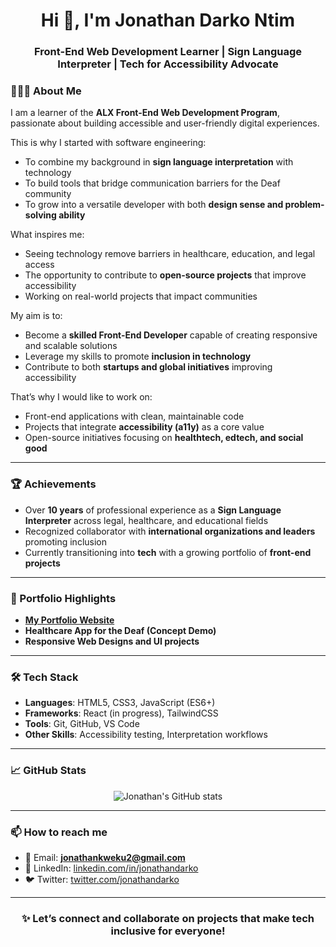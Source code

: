 <!-- GitHub Profile README -->

<h1 align="center">Hi 👋, I'm Jonathan Darko Ntim</h1>
<h3 align="center">Front-End Web Development Learner | Sign Language Interpreter | Tech for Accessibility Advocate</h3 
[![ALX](https://img.shields.io/badge/ALX-Software%20Engineering-blue?style=for-the-badge)](https://www.alxafrica.com)
[![GitHub](https://img.shields.io/badge/GitHub-Follow-black?style=for-the-badge&logo=github)](https://github.com/JonathanD250)

---

### 👨🏾‍💻 About Me  
I am a learner of the **ALX Front-End Web Development Program**, passionate about building accessible and user-friendly digital experiences.  

This is why I started with software engineering:  
- To combine my background in **sign language interpretation** with technology  
- To build tools that bridge communication barriers for the Deaf community  
- To grow into a versatile developer with both **design sense and problem-solving ability**  

What inspires me:  
- Seeing technology remove barriers in healthcare, education, and legal access  
- The opportunity to contribute to **open-source projects** that improve accessibility  
- Working on real-world projects that impact communities  

My aim is to:  
- Become a **skilled Front-End Developer** capable of creating responsive and scalable solutions  
- Leverage my skills to promote **inclusion in technology**  
- Contribute to both **startups and global initiatives** improving accessibility  

That’s why I would like to work on:  
- Front-end applications with clean, maintainable code  
- Projects that integrate **accessibility (a11y)** as a core value  
- Open-source initiatives focusing on **healthtech, edtech, and social good**  

---

### 🏆 Achievements  
- Over **10 years** of professional experience as a **Sign Language Interpreter** across legal, healthcare, and educational fields  
- Recognized collaborator with **international organizations and leaders** promoting inclusion  
- Currently transitioning into **tech** with a growing portfolio of **front-end projects**  

---

### 📂 Portfolio Highlights  
- **[My Portfolio Website](https://jonathandarko.com/)**  
- **Healthcare App for the Deaf (Concept Demo)**  
- **Responsive Web Designs and UI projects**  

---

### 🛠️ Tech Stack  
- **Languages**: HTML5, CSS3, JavaScript (ES6+)  
- **Frameworks**: React (in progress), TailwindCSS  
- **Tools**: Git, GitHub, VS Code  
- **Other Skills**: Accessibility testing, Interpretation workflows  

---

### 📈 GitHub Stats  
<p align="center">
  <img src="https://github-readme-stats.vercel.app/api?username=yourusername&show_icons=true&theme=radical" alt="Jonathan's GitHub stats" />
</p>

---

### 📫 How to reach me  
- 📧 Email: **jonathankweku2@gmail.com**  
- 💼 LinkedIn: [linkedin.com/in/jonathandarko](https://www.linkedin.com/in/jonathan-ntim-3140a5364/)  
- 🐦 Twitter: [twitter.com/jonathandarko](https://x.com/JoeKay25)  

---

<h3 align="center">✨ Let’s connect and collaborate on projects that make tech inclusive for everyone!</h3>

